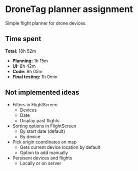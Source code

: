 # DroneTag planner assignment
Simple flight planner for drone devices.
## Time spent
**Total:** 18h 52m
- **Planning:** 1h 15m
- **UI:** 8h 42m
- **Code:** 8h 05m
- **Final testing:** 1h 0min
## Not implemented ideas
- Filters in FlightScreen
	- Devices
	- Date
	- Display past flights
- Sorting options in FlightScreen
	- By start date (default)
	- By device
- Pick origin coordinates on map
	- Gets current device location by default
	- Option to add manually
- Persisent devices and flights
	- Locally or on server